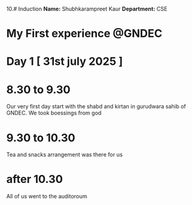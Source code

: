 10.# Induction
**Name:** Shubhkarampreet Kaur
**Department:** CSE
# My First experience @GNDEC
# Day 1 [ 31st july 2025 ]
# 8.30 to 9.30
Our very first day start with the shabd and kirtan in gurudwara sahib of GNDEC. We took boessings from god
# 9.30 to 10.30
Tea and snacks arrangement was there for us 
# after 10.30
All of us went to the auditoroum
